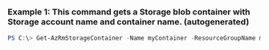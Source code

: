 ### Example 1: This command gets a Storage blob container with Storage account name and container name. (autogenerated)
```powershell
PS C:\> Get-AzRmStorageContainer -Name myContainer -ResourceGroupName myResourceGroup -StorageAccountName myStorageAccount
```

